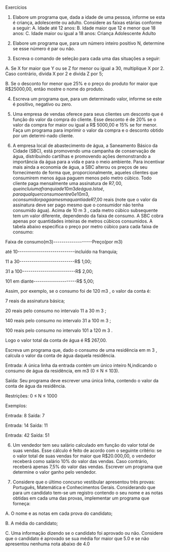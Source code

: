 Exercícios

1.  Elabore um programa que, dada a idade de uma
pessoa, informe se esta é criança, adolescente ou
adulto. Considere as faixas etárias conforme a seguir:
A.  Idade até 12 anos:
B.  Idade maior que 12 e menor que 18 anos:
C.  Idade maior ou igual a 18 anos:
Criança
Adolescente
Adulto

2.  Elabore um programa que, para um número inteiro
positivo N, determine se esse número é par ou não.

3.  Escreva o comando de seleção para cada uma das situações a
seguir:

A.  Se X for maior que Y ou se Z for menor ou igual a 30,
multiplique X por 2. Caso contrário, divida X por 2 e divida Z
por 5;

B.  Se o desconto for menor que 25% e o preço do produto for
maior que R$25000,00, então mostre o nome do produto.

4.  Escreva um programa que, para um determinado valor, informe se
este é positivo, negativo ou zero.

5.  Uma empresa de vendas oferece para seus clientes um desconto
que é função do valor da compra do cliente. Esse desconto é de
20% se o valor da compra for maior ou igual a R$ 5000,00 e 15%
se for menor. Faça um programa para imprimir o valor da compra e
o desconto obtido por um determi-nado cliente.

8.  A empresa local de abastecimento de água, a Saneamento Básico da Cidade (SBC), está promovendo uma
campanha de conservação de água, distribuindo cartilhas e promovendo ações demonstrando a importância da água
para a vida e para o meio ambiente. Para incentivar mais ainda a economia de água, a SBC alterou os preços de seu
fornecimento de forma que, proporcionalmente, aqueles clientes que consumirem menos água paguem menos pelo
metro cúbico. Todo cliente paga mensalmente uma assinatura de R$7,00, que inclui uma franquia de 10 m 3 de água.
Isto é, para qualquer consumo entre 0 e 10 m 3 , o consumidor paga a mesma quantia de R$7,00 reais (note que o
valor da assinatura deve ser pago mesmo que o consumidor não tenha consumido água). Acima de 10 m 3 , cada metro
cúbico subsequente tem um valor diferente, dependendo da faixa de consumo. A SBC cobra apenas por quantidades
inteiras de metros cúbicos consumidos. A tabela abaixo especifica o preço por metro cúbico para cada faixa de
consumo:

Faixa de consumo(m3)-------------------Preço(por m3)

até 10----------------------------incluído na franquia;

11 a 30---------------------------R$ 1,00;

31 a 100--------------------------R$ 2,00;

101 em diante---------------------R$ 5,00;

Assim, por exemplo, se o consumo foi de 120 m3 , o valor da conta é:

7 reais da assinatura básica;

20 reais pelo consumo no intervalo 11 a 30 m 3 ;

140 reais pelo consumo no intervalo 31 a 100 m 3 ;

100 reais pelo consumo no intervalo 101 a 120 m 3 .

Logo o valor total da conta de água é R$ 267,00.

Escreva um programa que, dado o consumo de uma residência em m 3 , calcula o valor da conta de água daquela
residência.


Entrada: A única linha da entrada contém um único inteiro N,indicando o consumo de água da residência, em m3 (0 ≤ N ≤ 103).

Saída: Seu programa deve escrever uma única linha, contendo o valor da conta de água da residência.

Restrições: 0 ≤ N ≤ 1000

Exemplos:

Entrada: 8 Saída: 7

Entrada: 14 Saída: 11

Entrada: 42 Saída: 51

6.  Um vendedor tem seu salário calculado em função do valor total de suas
vendas. Esse cálculo é feito de acordo com o seguinte critério: se o valor total
de suas vendas for maior que R$20.000,00, o vendedor receberá como salário
10% do valor das vendas. Caso contrário, receberá apenas 7,5% do valor das
vendas. Escrever um programa que determine o valor ganho pelo vendedor.

7.  Considere que o último concurso vestibular apresentou três provas: Português,
Matemática e Conhecimentos Gerais. Considerando que para um candidato
tem-se um registro contendo o seu nome e as notas obtidas em cada uma das
provas, implementar um programa que forneça:

A. O nome e as notas em cada prova do candidato;

B.  A média do candidato;

C.  Uma informação dizendo se o candidato foi aprovado ou não. Considere que o
candidato é aprovado se sua média for maior que 5.0 e se não apresentou nenhuma
nota abaixo de 4.0
